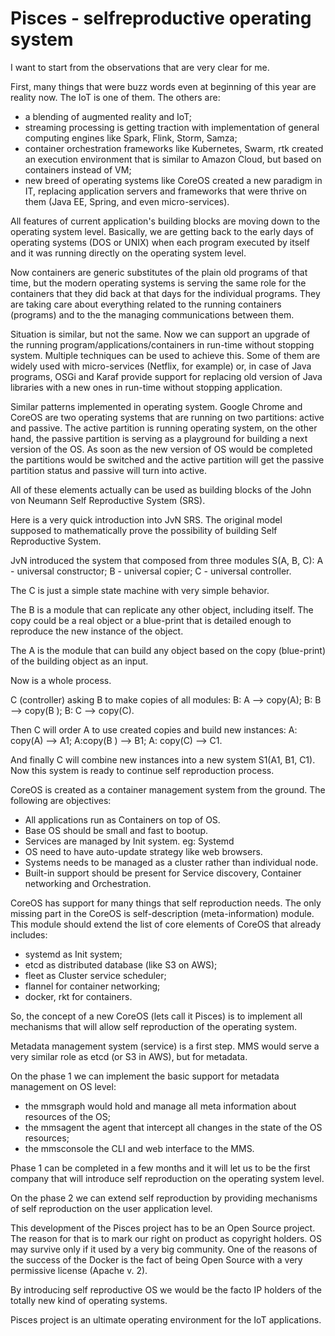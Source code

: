 # Pisces - selfreproductive operating system

I want to start from the observations that are very clear for me.

First, many things that were buzz words even at beginning of this year are reality now. The IoT is one of them. The others are: 
- a blending of augmented reality and IoT;
- streaming processing is getting traction with implementation of general computing engines like Spark, Flink, Storm, Samza;
- container orchestration frameworks like Kubernetes, Swarm, rtk created an execution environment that is similar to Amazon Cloud, but based on containers instead of VM;
- new breed of operating systems like CoreOS created a new paradigm in IT, replacing application servers and frameworks that were thrive on them (Java EE, Spring, and even micro-services).

All features of current application's building blocks are moving down to the operating system level. Basically, we are getting back to the early days of operating systems (DOS or UNIX) when each program executed by itself and it was running directly on the operating system level. 

Now containers are generic substitutes of the plain old programs of that time, but the modern operating systems is serving the same role for the containers that they did back at that days for the individual programs. They are taking care about everything related to the running containers (programs) and to the the managing communications between them.

Situation is similar, but not the same. Now we can support an upgrade of the running program/applications/containers in run-time without stopping system. Multiple techniques can be used to achieve this. Some of them are widely used  with micro-services (Netflix, for example) or, in case of Java programs, OSGi and Karaf provide support for replacing old version of Java libraries with a new ones in run-time without stopping application.

Similar patterns implemented in operating system. Google Chrome and CoreOS are two operating systems that are running on two partitions: active and passive. The active partition is running operating system, on the other hand, the passive partition is serving as a playground for building a next version of the OS. As soon as the new version of OS would be completed the partitions would be switched and the active partition will get the passive partition status and passive will turn into active.

All of these elements actually can be used as building blocks of the John von Neumann Self Reproductive System (SRS).

Here is a very quick introduction into JvN SRS. The original model supposed to mathematically prove the possibility of building Self Reproductive System.

JvN introduced the system that composed from three modules S(A, B, C):
A - universal constructor;
B - universal copier;
C - universal controller.

The C is just a simple state machine with very simple behavior.

The B is a module that can replicate any other object, including itself. The copy could be a real object or a blue-print that is detailed enough to reproduce the new instance of the object.

The A is the module that can build any object based on the copy (blue-print) of the building object as an input.

Now is a whole process. 

C (controller) asking B to make copies of all modules: B: A --> copy(A); B: B --> copy(B ); B: C --> copy(C).

Then C will order A to use created copies and build new instances: A: copy(A) --> A1; A:copy(B ) --> B1; A: copy(C) --> C1.

And finally C will combine new instances into a new system S1(A1, B1, C1). Now this system is ready to continue self reproduction process.

CoreOS is created as a container management system from the ground. The following are objectives:
- All applications run as Containers on top of OS.
- Base OS should be small and fast to bootup.
- Services are managed by Init system. eg: Systemd
- OS need to have auto-update strategy like web browsers.
- Systems needs to be managed as a cluster rather than individual node.
- Built-in support should be present for Service discovery, Container networking and Orchestration.

CoreOS has support for many things that self reproduction needs. The only missing part in the CoreOS is self-description (meta-information) module. This module should extend the list of core elements of CoreOS that already includes:
- systemd as Init system;
- etcd as distributed database (like S3 on AWS);
- fleet as Cluster service scheduler;
- flannel for container networking;
- docker, rkt for containers.

So, the concept of a new CoreOS (lets call it Pisces)  is to implement all mechanisms that will allow self reproduction of the operating system.

Metadata management system (service) is a first step. MMS would serve a very similar role as etcd (or S3 in AWS), but for metadata.

On the phase 1 we can implement the basic support for metadata management on OS level:
- the mmsgraph would hold and manage all meta information about resources of the OS;
- the mmsagent the agent that intercept all changes in the state of the OS resources;
- the mmsconsole the CLI and web interface to the MMS.

Phase 1 can be completed in a few months and it will let us to be the first company that will introduce self reproduction on the operating system level.

On the phase 2 we can extend self reproduction by providing mechanisms of self reproduction on the user application level. 

This development of the Pisces project has to be an Open Source project. The reason for that is to mark our right on product as copyright holders. OS may survive only if it used by a very big community. One of the reasons of the success of the Docker is the fact of being Open Source with a very permissive license (Apache v. 2).

By introducing self reproductive OS we would be the facto IP holders of the totally new kind of operating systems.

Pisces project is an ultimate operating environment for the IoT applications. 
